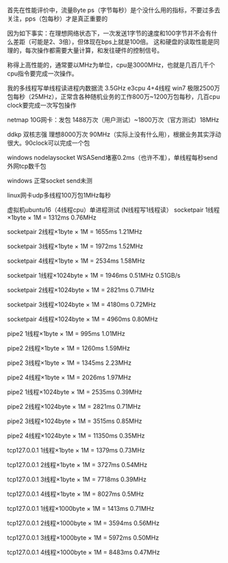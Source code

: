 首先在性能评价中，流量Byte ps（字节每秒）是个没什么用的指标，不要过多去关注，pps（包每秒）才是真正重要的

因为如下事实：在理想网络状态下，一次发送1字节的速度和100字节并不会有什么差距（可能是2、3倍），但体现在bps上就是100倍。
这和硬盘的读取性能是同理的，每次操作都需要大量计算，和发往硬件的控制信号。

称得上高性能的，通常要以MHz为单位，cpu是3000MHz，也就是几百几千个cpu指令要完成一次操作。

我的多线程写单线程读进程内数据流 3.5GHz e3cpu 4+4线程 win7 极限2500万包每秒（25MHz），正常含各种随机业务的工作800万~1200万包每秒，几百cpu clock要完成一次写包操作

netmap 10G网卡：发包 1488万次（用户测试）~1800万次（官方测试）18MHz

ddkp 双核志强 理想8000万次 90MHz（实际上没有什么用），根据业务其实浮动很大。90clock可以完成一个包

windows nodelaysocket WSASend堵塞0.2ms（也许不准），单线程每秒send外网tcp数千包

windows 正常socket send未测

linux网卡udp多线程100万包1MHz每秒

虚拟机ubuntu16（4线程cpu）单进程测试 (N线程写1线程读）
socketpair 1线程×1byte × 1M = 1312ms 0.76MHz

socketpair 2线程×1byte × 1M = 1655ms 1.21MHz

socketpair 3线程×1byte × 1M = 1972ms 1.52MHz

socketpair 4线程×1byte × 1M = 2534ms 1.58MHz


socketpair 1线程×1024byte × 1M = 1946ms 0.51MHz 0.51GB/s

socketpair 2线程×1024byte × 1M = 2821ms 0.71MHz

socketpair 3线程×1024byte × 1M = 4180ms 0.72MHz

socketpair 4线程×1024byte × 1M = 4960ms 0.80MHz



pipe2 1线程×1byte × 1M = 995ms 1.01MHz

pipe2 2线程×1byte × 1M = 1260ms 1.59MHz

pipe2 3线程×1byte × 1M = 1345ms 2.23MHz

pipe2 4线程×1byte × 1M = 2026ms 1.97MHz



pipe2 1线程×1024byte × 1M = 2535ms 0.39MHz

pipe2 2线程×1024byte × 1M = 2821ms 0.71MHz

pipe2 3线程×1024byte × 1M = 3515ms 0.85MHz

pipe2 4线程×1024byte × 1M = 11350ms 0.35MHz



tcp127.0.0.1 1线程×1byte × 1M = 1379ms 0.73MHz

tcp127.0.0.1 2线程×1byte × 1M = 3727ms 0.54MHz

tcp127.0.0.1 3线程×1byte × 1M = 7718ms 0.39MHz

tcp127.0.0.1 4线程×1byte × 1M = 8027ms 0.5MHz



tcp127.0.0.1 1线程×1000byte × 1M = 1413ms 0.71MHz

tcp127.0.0.1 2线程×1000byte × 1M = 3594ms 0.56MHz

tcp127.0.0.1 3线程×1000byte × 1M = 5972ms 0.50MHz

tcp127.0.0.1 4线程×1000byte × 1M = 8483ms 0.47MHz




